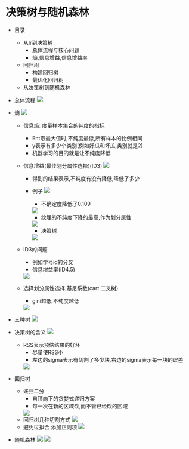 # 决策树与随机森林
- 目录
    - 从lr到决策树
        - 总体流程与核心问题
        - 熵,信息增益,信息增益率
    - 回归树
        - 构建回归树
        - 最优化回归树
    - 从决策树到随机森林

- 总体流程
    <img src='./img/ml2-1.png'>
- 熵
    <img src='./img/ml2-2.png'>

    - 信息熵: 度量样本集合的纯度的指标
        - Ent取最大值时,不纯度最低,所有样本的比例相同
        - y表示有多少个类别(例如好瓜和坏瓜,类别就是2)
        - 机器学习的目的就是让不纯度降低
    - 信息增益(最佳划分属性选择)(ID3)
        <img src='./img/ml2-3.png'>

        - 得到的结果表示,不纯度有没有降低,降低了多少

        - 例子
            <img src='./img/ml2-4.png'>

            - 不确定度降低了0.109
            <img src='./img/ml2-5.png'>

            - 纹理的不纯度下降的最高,作为划分属性
            <img src='./img/ml2-6.png'>

            - 决策树
            <img src='./img/ml2-7.png'>
    - ID3的问题
        - 例如学号id的分叉
        - 信息增益率(ID4.5)
        <img src='./img/ml2-8.png'>

    - 选择划分属性选择,基尼系数(cart 二叉树)
        - gini越低,不纯度越低
        <img src='./img/ml2-9.png'>

- 三种树
    <img src='./img/ml2-10.png'>

- 决策树的含义
    <img src='./img/ml2-11.png'>

    - RSS表示预估结果的好坏
        - 尽量使RSS小
        - 左边的sigma表示有切割了多少块,右边的sigma表示每一块的误差
        <img src='./img/ml2-12.png'>

- 回归树
    - 递归二分
        - 自顶向下的贪婪式递归方案
        - 每一次在新的区域砍,而不管已经砍的区域
        <img src='./img/ml2-13.png'>
    - 回归树几种切割方式
        <img src='./img/ml2-14.png'>
    - 避免过拟合 添加正则项
        <img src='./img/ml2-15.png'>


- 随机森林
    <img src='./img/ml2-16.png'>
    <img src='./img/ml2-17.png'>

